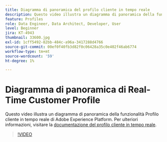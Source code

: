 ```yaml
---
title: Diagramma di panoramica del profilo cliente in tempo reale
description: Questo video illustra un diagramma di panoramica della funzionalità Profilo cliente in tempo reale di Adobe Experience Platform.
feature: Profiles
role: Data Engineer, Data Architect, Developer, User
level: Beginner
jira: KT-4943
thumbnail: 33600.jpg
exl-id: 1cff5492-82bb-484c-a96a-3417288d4766
source-git-commit: 00ef0f40fb3d82f0c06428a35c0e402f46ab6774
workflow-type: tm+mt
source-wordcount: '59'
ht-degree: 1%

---
```


# Diagramma di panoramica di Real-Time Customer Profile

Questo video illustra un diagramma di panoramica della funzionalità Profilo cliente in tempo reale di Adobe Experience Platform. Per ulteriori informazioni, visitare la [documentazione del profilo cliente in tempo reale](https://experienceleague.adobe.com/docs/experience-platform/profile/home.html?lang=it).

>[!VIDEO](https://video.tv.adobe.com/v/33600?learn=on)
